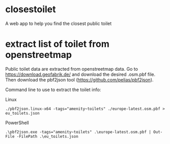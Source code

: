 # closestoilet
A web app to help you find the closest public toilet

# extract list of toilet from openstreetmap

Public toilet data are extracted from openstreetmap data. Go to https://download.geofabrik.de/ and download the desired .osm.pbf file. Then download the pbf2json tool (https://github.com/pelias/pbf2json).

Command line to use to extract the toilet info:

Linux

```
./pbf2json.linux-x64 -tags="amenity~toilets" ./europe-latest.osm.pbf > eu_toilets.json
```

PowerShell

```
.\pbf2json.exe -tags="amenity~toilets" .\europe-latest.osm.pbf | Out-File -FilePath .\eu_toilets.json
```
